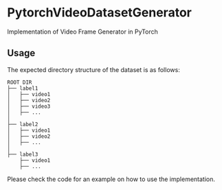 # PytorchVideoDatasetGenerator
Implementation of Video Frame Generator in PyTorch

## Usage
The expected directory structure of the dataset is as follows:

    ROOT DIR
    ├── label1                   
    │   ├── video1             
    │   ├── video2              
    │   ├── video3
    │   ├── ...
    │                
    ├── label2  
    │   ├── video1             
    │   ├── video2              
    │   ├── ...
    │
    ├── label3
        ├── video1
        ├── ...
    
       
Please check the code for an example on how to use the implementation.
